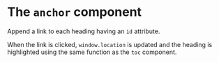 # The `anchor` component

Append a link to each heading having an `id` attribute.

When the link is clicked, `window.location` is updated and the heading is
highlighted using the same function as the `toc` component.
